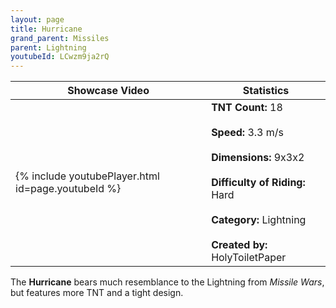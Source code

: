 ```yaml
---
layout: page
title: Hurricane
grand_parent: Missiles
parent: Lightning
youtubeId: LCwzm9ja2rQ
---
```


| Showcase Video | Statistics |
| --- | --- |
| {% include youtubePlayer.html id=page.youtubeId %} | **TNT Count:** 18<br><br>**Speed:** 3.3 m/s<br><br>**Dimensions:** 9x3x2<br><br>**Difficulty of Riding:** Hard<br><br>**Category:** Lightning<br><br>**Created by:** HolyToiletPaper

The **Hurricane** bears much resemblance to the Lightning from *Missile Wars*, but features more TNT and a tight design.